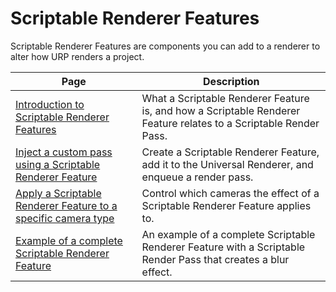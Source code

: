 # Scriptable Renderer Features

Scriptable Renderer Features are components you can add to a renderer to alter how URP renders a project.

|Page|Description|
|-|-|
|[Introduction to Scriptable Renderer Features](intro-to-scriptable-renderer-features.md)|What a Scriptable Renderer Feature is, and how a Scriptable Renderer Feature relates to a Scriptable Render Pass.|
|[Inject a custom pass using a Scriptable Renderer Feature](inject-a-pass-using-a-scriptable-renderer-feature.md)|Create a Scriptable Renderer Feature, add it to the Universal Renderer, and enqueue a render pass.|
|[Apply a Scriptable Renderer Feature to a specific camera type](apply-scriptable-feature-to-specific-camera.md)|Control which cameras the effect of a Scriptable Renderer Feature applies to.|
|[Example of a complete Scriptable Renderer Feature](../how-to-fullscreen-blit.md)|An example of a complete Scriptable Renderer Feature with a Scriptable Render Pass that creates a blur effect.|
